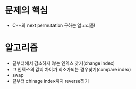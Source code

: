 # 문제의 핵심
- C++의 next permutation 구하는 알고리즘!

# 알고리즘

- 끝부터해서 감소하지 않는 인덱스 찾기(change index)
- 그 인덱스의 값괴 차이가 최소가되는 경우찾기(compare index)
- swap
- 끝부터 chinage index까지 reverse하기
